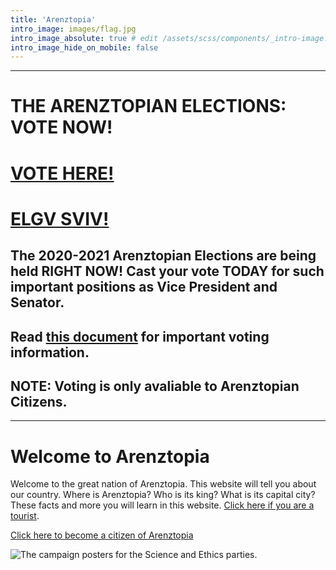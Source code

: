 ```yaml
---
title: 'Arenztopia'
intro_image: images/flag.jpg
intro_image_absolute: true # edit /assets/scss/components/_intro-image.scss for full control
intro_image_hide_on_mobile: false
---
```


----------
# THE ARENZTOPIAN ELECTIONS: VOTE NOW!
# [VOTE HERE!](https://docs.google.com/forms/d/e/1FAIpQLScw5cuwjcrW1CdwWcQIXAldPVjksigzs9m5U8HaWnqNXUprIw/viewform)
# [ELGV SVIV!](https://docs.google.com/forms/d/e/1FAIpQLSfXjF1wDB2S2BTGEgd3noxLTdGKfo5AF9O5esaGevlC0wprhQ/viewform)
## The 2020-2021 Arenztopian Elections are being held RIGHT NOW! Cast your vote TODAY for such important positions as Vice President and Senator.
## Read [this document](https://docs.google.com/document/d/e/2PACX-1vTfzeXcfyjm8i6Eqp0PGrXVm6KuAeUDdDcpe4R--Lf93lrdTl-RqqeUvk8CHXKFpqQ0pPmgTU1MRZ_s/pub) for important voting information.
## NOTE: Voting is only avaliable to Arenztopian Citizens.
----------

# Welcome to Arenztopia

Welcome to the great nation of Arenztopia. This website will tell you about our country. Where is Arenztopia? Who is its king? What is its capital city? These facts and more you will learn in this website. [Click here if you are a tourist](/tourism/).

[Click here to become a citizen of Arenztopia](https://forms.gle/qpPD6GfMb2dE3Y9P9)

![The campaign posters for the Science and Ethics parties.](pinkandorangecampaignposters.jpg)


